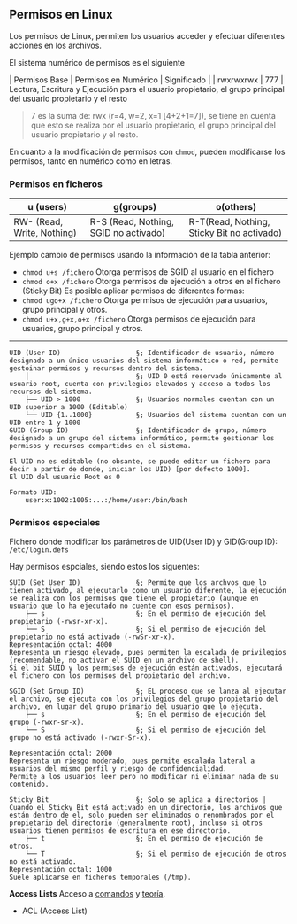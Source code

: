 ## Permisos en Linux

Los permisos de Linux, permiten los usuarios acceder y efectuar diferentes acciones en los archivos.

El sistema numérico de permisos es el siguiente

| Permisos Base | Permisos en Numérico | Significado | 
| rwxrwxrwx | 777 | Lectura, Escritura y Ejecución para el usuario propietario, el grupo principal del usuario propietario y el resto

> 7 es la suma de: rwx (r=4, w=2, x=1 [4+2+1=7]), se tiene en cuenta que esto se realiza por el usuario propietario, el grupo principal del usuario propietario y el resto.

En cuanto a la modificación de permisos con `chmod`, pueden modificarse los permisos, tanto en numérico como en letras.

### Permisos en ficheros
| u (users) | g(groups) | o(others) | 
|----------|----------|----------|
| RW- (Read, Write, Nothing) | R-S (Read, Nothing, SGID no activado) | R-T(Read, Nothing, Sticky Bit no activado) |

Ejemplo cambio de permisos usando la información de la tabla anterior:
- `chmod u+s /fichero` Otorga permisos de SGID al usuario en el fichero
- `chmod o+x /fichero` Otorga permisos de ejecución a otros en el fichero (Sticky Bit)
Es posible aplicar permisos de diferentes formas:
- `chmod ugo+x /fichero` Otorga permisos de ejecución para usuarios, grupo principal y otros.
- `chmod u+x,g+x,o+x /fichero` Otorga permisos de ejecución para usuarios, grupo principal y otros.
--- 

```
UID (User ID)                   §; Identificador de usuario, número designado a un único usuarios del sistema informático o red, permite gestoinar permisos y recursos dentro del sistema.
    │                           §; UID 0 está reservado únicamente al usuario root, cuenta con privilegios elevados y acceso a todos los recursos del sistema.
    ├── UID > 1000              §; Usuarios normales cuentan con un UID superior a 1000 (Editable)
    └── UID {1..1000}           §; Usuarios del sistema cuentan con un UID entre 1 y 1000
GUID (Group ID)                 §; Identificador de grupo, número designado a un grupo del sistema informático, permite gestionar los permisos y recursos compartidos en el sistema.

El UID no es editable (no obsante, se puede editar un fichero para decir a partir de donde, iniciar los UID) [por defecto 1000].
El UID del usuario Root es 0

Formato UID:
    user:x:1002:1005:...:/home/user:/bin/bash 
```

### Permisos especiales
Fichero donde modificar los parámetros de UID(User ID) y GID(Group ID): `/etc/login.defs`

Hay permisos espciales, siendo estos los siguentes:
```
SUID (Set User ID)              §; Permite que los archvos que lo tienen activado, al ejecutarlo como un usuario diferente, la ejecución se realiza con los permisos que tiene el propietario (aunque en usuario que lo ha ejecutado no cuente con esos permisos).
    ├── s                       §; En el permiso de ejecución del propietario (-rwsr-xr-x).
    └── S                       §; Si el permiso de ejecución del propietario no está activado (-rwSr-xr-x).
Representación octal: 4000
Representa un riesgo elevado, pues permiten la escalada de privilegios (recomendable, no activar el SUID en un archivo de shell).
Si el bit SUID y los permisos de ejecución están activados, ejecutará el fichero con los permisos del propietario del archivo.
```

```
SGID (Set Group ID)             §; EL proceso que se lanza al ejecutar el archivo, se ejecuta con los privilegios del grupo propietario del archivo, en lugar del grupo primario del usuario que lo ejecuta.
    ├── s                       §; En el permiso de ejecución del grupo (-rwxr-sr-x).
    └── S                       §; Si el permiso de ejecución del grupo no está activado (-rwxr-Sr-x).

Representación octal: 2000
Representa un riesgo moderado, pues permite escalada lateral a usuarios del mismo perfil y riesgo de confidencialidad.
Permite a los usuarios leer pero no modificar ni eliminar nada de su contenido.
```

```
Sticky Bit                      §; Solo se aplica a directorios | Cuando el Sticky Bit está activado en un directorio, los archivos que están dentro de el, solo pueden ser eliminados o renombrados por el propietario del directorio (generalmente root), incluso si otros usuarios tienen permisos de escritura en ese directorio.
    ├── t                       §; En el permiso de ejecución de otros.
    └── T                       §; Si el permiso de ejecución de otros no está activado.
Representación octal: 1000
Suele aplicarse en ficheros temporales (/tmp).
```

**Access Lists**
Acceso a [comandos](/access_control_lists/commands.md) y [teoría](/access_control_lists/theory.md).
- ACL (Access List)